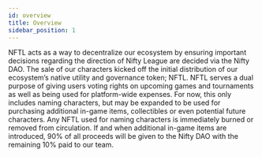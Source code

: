 ```yaml
---
id: overview
title: Overview
sidebar_position: 1
---
```


NFTL acts as a way to decentralize our ecosystem by ensuring important decisions regarding the direction of Nifty League are decided via the Nifty DAO. The sale of our characters kicked off the initial distribution of our ecosystem’s native utility and governance token; NFTL. NFTL serves a dual purpose of giving users voting rights on upcoming games and tournaments as well as being used for platform-wide expenses. For now, this only includes naming characters, but may be expanded to be used for purchasing additional in-game items, collectibles or even potential future characters. Any NFTL used for naming characters is immediately burned or removed from circulation. If and when additional in-game items are introduced, 90% of all proceeds will be given to the Nifty DAO with the remaining 10% paid to our team.
